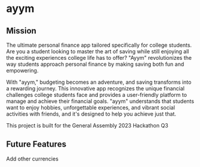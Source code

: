 # ayym

## Mission

The ultimate personal finance app tailored specifically for college students. Are you a student looking to master the art of saving while still enjoying all the exciting experiences college life has to offer? "Ayym" revolutionizes the way students approach personal finance by making saving both fun and empowering.

With "ayym," budgeting becomes an adventure, and saving transforms into a rewarding journey. This innovative app recognizes the unique financial challenges college students face and provides a user-friendly platform to manage and achieve their financial goals. "ayym" understands that students want to enjoy hobbies, unforgettable experiences, and vibrant social activities with friends, and it's designed to help you achieve just that.

This project is built for the General Assembly 2023 Hackathon Q3

## Future Features
Add other currencies